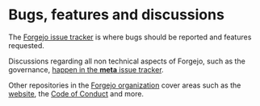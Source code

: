 # Bugs, features and discussions

The [Forgejo issue tracker](https://codeberg.org/forgejo/forgejo/issues) is where bugs should be reported and features requested.

Discussions regarding all non technical aspects of Forgejo, such as the governance, [happen in the **meta** issue tracker](https://codeberg.org/forgejo/meta/issues).

Other repositories in the [Forgejo organization](https://codeberg.org/forgejo) cover areas such as the [website](https://codeberg.org/forgejo/website), the [Code of Conduct](https://codeberg.org/forgejo/code-of-conduct) and more.
